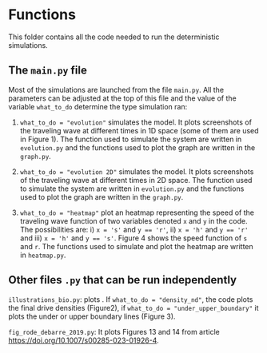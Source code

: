 # Functions

This folder contains all the code needed to run the deterministic simulations. 

## The `main.py` file

Most of the simulations are launched from the file `main.py`. All the parameters can be adjusted at the top of this file and the value of the variable `what_to_do` determine the type simulation ran:

1) `what_to_do = "evolution"` simulates the model. It plots screenshots of the traveling wave at different times in 1D space (some of them are used in Figure 1). The function used to simulate the system are written in `evolution.py` and the functions used to plot the graph are written in the `graph.py`.

2) `what_to_do = "evolution 2D"` simulates the model. It plots screenshots of the traveling wave at different times in 2D space. The function used to simulate the system are written in `evolution.py` and the functions used to plot the graph are written in the `graph.py`.

3) `what_to_do = "heatmap"` plot an heatmap representing the speed of the traveling wave function of two variables denoted `x` and `y` in the code. The possibilities are: i) `x = 's'` and `y == 'r'`, ii) `x = 'h'` and `y == 'r'` and iii) `x = 'h'` and `y == 's'`. Figure 4 shows the speed function of `s` and `r`. The functions used to simulate and plot the heatmap are written in `heatmap.py`.


## Other files `.py` that can be run independently

`illustrations_bio.py`: plots . If `what_to_do = "density_nd"`, the code plots the final drive densities (Figure2), if `what_to_do = "under_upper_boundary"` it plots the under or upper boundary lines (Figure 3).

`fig_rode_debarre_2019.py`: It plots Figures 13 and 14 from article <https://doi.org/10.1007/s00285-023-01926-4>.

